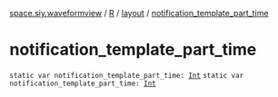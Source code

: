 [space.siy.waveformview](../../index.md) / [R](../index.md) / [layout](index.md) / [notification_template_part_time](./notification_template_part_time.md)

# notification_template_part_time

`static var notification_template_part_time: `[`Int`](https://kotlinlang.org/api/latest/jvm/stdlib/kotlin/-int/index.html)
`static var notification_template_part_time: `[`Int`](https://kotlinlang.org/api/latest/jvm/stdlib/kotlin/-int/index.html)